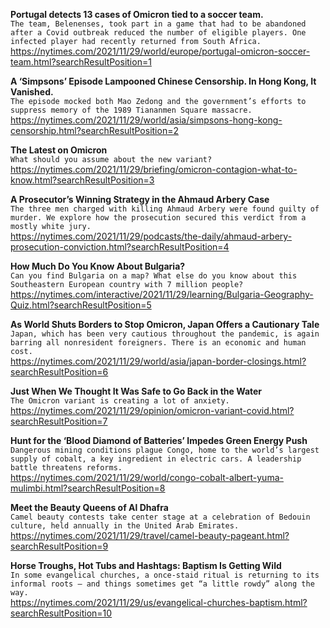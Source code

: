 **Portugal detects 13 cases of Omicron tied to a soccer team.**\
`The team, Belenenses, took part in a game that had to be abandoned after a Covid outbreak reduced the number of eligible players. One infected player had recently returned from South Africa.`\
https://nytimes.com/2021/11/29/world/europe/portugal-omicron-soccer-team.html?searchResultPosition=1

**A ‘Simpsons’ Episode Lampooned Chinese Censorship. In Hong Kong, It Vanished.**\
`The episode mocked both Mao Zedong and the government’s efforts to suppress memory of the 1989 Tiananmen Square massacre.`\
https://nytimes.com/2021/11/29/world/asia/simpsons-hong-kong-censorship.html?searchResultPosition=2

**The Latest on Omicron**\
`What should you assume about the new variant?`\
https://nytimes.com/2021/11/29/briefing/omicron-contagion-what-to-know.html?searchResultPosition=3

**A Prosecutor’s Winning Strategy in the Ahmaud Arbery Case**\
`The three men charged with killing Ahmaud Arbery were found guilty of murder. We explore how the prosecution secured this verdict from a mostly white jury.`\
https://nytimes.com/2021/11/29/podcasts/the-daily/ahmaud-arbery-prosecution-conviction.html?searchResultPosition=4

**How Much Do You Know About Bulgaria?**\
`Can you find Bulgaria on a map? What else do you know about this Southeastern European country with 7 million people?`\
https://nytimes.com/interactive/2021/11/29/learning/Bulgaria-Geography-Quiz.html?searchResultPosition=5

**As World Shuts Borders to Stop Omicron, Japan Offers a Cautionary Tale**\
`Japan, which has been very cautious throughout the pandemic, is again barring all nonresident foreigners. There is an economic and human cost.`\
https://nytimes.com/2021/11/29/world/asia/japan-border-closings.html?searchResultPosition=6

**Just When We Thought It Was Safe to Go Back in the Water**\
`The Omicron variant is creating a lot of anxiety.`\
https://nytimes.com/2021/11/29/opinion/omicron-variant-covid.html?searchResultPosition=7

**Hunt for the ‘Blood Diamond of Batteries’ Impedes Green Energy Push**\
`Dangerous mining conditions plague Congo, home to the world’s largest supply of cobalt, a key ingredient in electric cars. A leadership battle threatens reforms.`\
https://nytimes.com/2021/11/29/world/congo-cobalt-albert-yuma-mulimbi.html?searchResultPosition=8

**Meet the Beauty Queens of Al Dhafra**\
`Camel beauty contests take center stage at a celebration of Bedouin culture, held annually in the United Arab Emirates.`\
https://nytimes.com/2021/11/29/travel/camel-beauty-pageant.html?searchResultPosition=9

**Horse Troughs, Hot Tubs and Hashtags: Baptism Is Getting Wild**\
`In some evangelical churches, a once-staid ritual is returning to its informal roots — and things sometimes get “a little rowdy” along the way.`\
https://nytimes.com/2021/11/29/us/evangelical-churches-baptism.html?searchResultPosition=10

